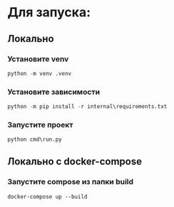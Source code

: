 # Для запуска:
## Локально
### Установите venv 
```python
python -m venv .venv
```
### Установите зависимости
```python
python -m pip install -r internal\requirements.txt
```
### Запустите проект
```python
python cmd\run.py
```
## Локально с docker-compose
### Запустите compose из папки build
```
docker-compose up --build
```

